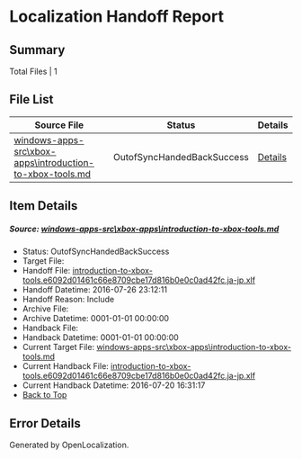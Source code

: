 # <a name='report-top'></a> Localization Handoff Report

## Summary
 Total Files | 1

## File List
 Source File | Status | Details 
 ----------- | ------ | ------- 
 [windows-apps-src\xbox-apps\introduction-to-xbox-tools.md](https://github.com/Microsoft/windows-apps/blob/92b878e88a32d95a70e31298f128f98751ddc7c1/windows-apps-src/xbox-apps/introduction-to-xbox-tools.md) | OutofSyncHandedBackSuccess | [Details](#10eedba472e82c4d7608e6b4a9d74300e4bc60d65449)

## Item Details
##### <a name='10eedba472e82c4d7608e6b4a9d74300e4bc60d65449'></a> Source: [windows-apps-src\xbox-apps\introduction-to-xbox-tools.md](https://github.com/Microsoft/windows-apps/blob/92b878e88a32d95a70e31298f128f98751ddc7c1/windows-apps-src/xbox-apps/introduction-to-xbox-tools.md)
* Status: OutofSyncHandedBackSuccess
* Target File: 
* Handoff File: [introduction-to-xbox-tools.e6092d01461c66e8709cbe17d816b0e0c0ad42fc.ja-jp.xlf](https://github.com/Microsoft/WDG.handoff/blob/9a4090cd1f2203734cd5cadec83f1f54bf5e65dc/ol-handoff/Microsoft/windows-apps.ja-jp/master/introduction-to-xbox-tools.e6092d01461c66e8709cbe17d816b0e0c0ad42fc.ja-jp.xlf)
* Handoff Datetime: 2016-07-26 23:12:11
* Handoff Reason: Include
* Archive File: 
* Archive Datetime: 0001-01-01 00:00:00
* Handback File: 
* Handback Datetime: 0001-01-01 00:00:00
* Current Target File: [windows-apps-src\xbox-apps\introduction-to-xbox-tools.md](https://github.com/Microsoft/windows-apps.ja-jp/blob/bb8e3c217182fd3ae9fd7c331e3722f1189b5569/windows-apps-src/xbox-apps/introduction-to-xbox-tools.md)
* Current Handback File: [introduction-to-xbox-tools.e6092d01461c66e8709cbe17d816b0e0c0ad42fc.ja-jp.xlf](https://github.com/Microsoft/WDG.handback/blob/5fbfce34d71b9c9ce97b3692f989d8e628c65b51/ol-handback/Microsoft/windows-apps.ja-jp/master/introduction-to-xbox-tools.e6092d01461c66e8709cbe17d816b0e0c0ad42fc.ja-jp.xlf)
* Current Handback Datetime: 2016-07-20 16:31:17
* [Back to Top](#report-top)


## Error Details

Generated by OpenLocalization.
